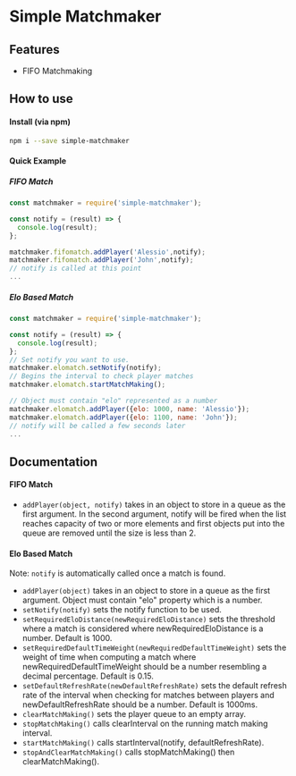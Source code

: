 # Simple Matchmaker

## Features
- FIFO Matchmaking

## How to use

#### Install (via npm)
```bash
npm i --save simple-matchmaker
```
#### Quick Example
##### FIFO Match
```js
const matchmaker = require('simple-matchmaker');

const notify = (result) => { 
  console.log(result);
};

matchmaker.fifomatch.addPlayer('Alessio',notify);
matchmaker.fifomatch.addPlayer('John',notify);
// notify is called at this point
...
```
##### Elo Based Match
```js
const matchmaker = require('simple-matchmaker');

const notify = (result) => {
  console.log(result);
};
// Set notify you want to use.
matchmaker.elomatch.setNotify(notify);
// Begins the interval to check player matches
matchmaker.elomatch.startMatchMaking();

// Object must contain "elo" represented as a number
matchmaker.elomatch.addPlayer({elo: 1000, name: 'Alessio'});
matchmaker.elomatch.addPlayer({elo: 1100, name: 'John'});
// notify will be called a few seconds later
...
```

## Documentation

#### FIFO Match
- `addPlayer(object, notify)` takes in an object to store in a queue as the first argument. In the second argument, notify will be fired when the list reaches capacity of two or more elements and first objects put into the queue are removed until the size is less than 2.

#### Elo Based Match
Note: `notify` is automatically called once a match is found.

- `addPlayer(object)` takes in an object to store in a queue as the first argument. Object must contain "elo" property which is a number.
- `setNotify(notify)` sets the notify function to be used.
- `setRequiredEloDistance(newRequiredEloDistance)` sets the threshold where a match is considered where newRequiredEloDistance is a number. Default is 1000.
- `setRequiredDefaultTimeWeight(newRequiredDefaultTimeWeight)` sets the weight of time when computing a match where newRequiredDefaultTimeWeight should be a number resembling a decimal percentage. Default is 0.15.
- `setDefaultRefreshRate(newDefaultRefreshRate)` sets the default refresh rate of the interval when checking for matches between players and newDefaultRefreshRate should be a number. Default is 1000ms.
- `clearMatchMaking()` sets the player queue to an empty array.
- `stopMatchMaking()` calls clearInterval on the running match making interval.
- `startMatchMaking()` calls startInterval(notify, defaultRefreshRate).
- `stopAndClearMatchMaking()` calls stopMatchMaking() then clearMatchMaking().
